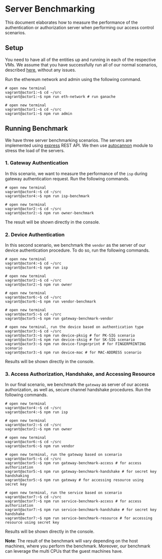 # Server Benchmarking #

This document elaborates how to measure the performance of the authentication or authorization server when performing our access control scenarios.

## Setup ##

You need to have all of the entities up and running in each of the respective VMs.
We assume that you have successfully run all of our normal scenarios, described [here](), without any issues.

Run the ethereum network and admin using the following command.

```console
# open new terminal
vagrant@actor1:~$ cd ~/src
vagrant@actor1:~$ npm run eth-network # run ganache

# open new terminal
vagrant@actor1:~$ cd ~/src
vagrant@actor1:~$ npm run admin
```

## Running Benchmark ##

We have three server benchmarking scenarios.
The servers are implemented using [express](https://www.npmjs.com/package/express) REST API.
We then use [autocannon](https://www.npmjs.com/package/autocannon) module to stress the load of the servers.

### 1. Gateway Authentication ###

In this scenario, we want to measure the performance of the `isp` during gateway authentication request.
Run the following commands.

```console
# open new terminal
vagrant@actor4:~$ cd ~/src
vagrant@actor4:~$ npm run isp-benchmark

# open new terminal
vagrant@actor2:~$ cd ~/src
vagrant@actor2:~$ npm run owner-benchmark
```

The result will be shown directly in the console.

### 2. Device Authentication ###

In this second scenario, we benchmark the `vendor` as the server of our device authentication procedure.
To do so, run the following commands.

```console
# open new terminal
vagrant@actor4:~$ cd ~/src
vagrant@actor4:~$ npm run isp

# open new terminal
vagrant@actor2:~$ cd ~/src
vagrant@actor2:~$ npm run owner

# open new terminal
vagrant@actor6:~$ cd ~/src
vagrant@actor6:~$ npm run vendor-benchmark

# open new terminal
vagrant@actor5:~$ cd ~/src
vagrant@actor5:~$ npm run gateway-benchmark-vendor

# open new terminal, run the device based on authentication type
vagrant@actor3:~$ cd ~/src
vagrant@actor3:~$ npm run device-pksig # for PK-SIG scenario
vagrant@actor3:~$ npm run device-sksig # for SK-SIG scenario
vagrant@actor3:~$ npm run device-fingerprint # for FINGERPRINTING scenario
vagrant@actor3:~$ npm run device-mac # for MAC-ADDRESS scenario
```

Results will be shown directly in the console.

### 3. Access Authorization, Handshake, and Accessing Resource ###

In our final scenario, we benchmark the `gateway` as server of our access authorization, as well as, secure channel handshake procedures.
Run the following commands.

```console
# open new terminal
vagrant@actor4:~$ cd ~/src
vagrant@actor4:~$ npm run isp

# open new terminal
vagrant@actor2:~$ cd ~/src
vagrant@actor2:~$ npm run owner

# open new terminal
vagrant@actor6:~$ cd ~/src
vagrant@actor6:~$ npm run vendor

# open new terminal, run the gateway based on scenario
vagrant@actor5:~$ cd ~/src
vagrant@actor5:~$ npm run gateway-benchmark-access # for access authorization
vagrant@actor5:~$ npm run gateway-benchmark-handshake # for secret key handshaking
vagrant@actor5:~$ npm run gateway # for accessing resource using secret key

# open new terminal, run the service based on scenario
vagrant@actor7:~$ cd ~/src
vagrant@actor7:~$ npm run service-benchmark-access # for access authorization
vagrant@actor7:~$ npm run service-benchmark-handshake # for secret key handshake
vagrant@actor7:~$ npm run service-benchmark-resource # for accessing resource using secret key
```

Results will be shown directly in the console.

**Note**: The result of the benchmark will vary depending on the host machines, where you perform the benchmark.
Moreover, our benchmark can leverage the multi CPUs that the guest machines have.
